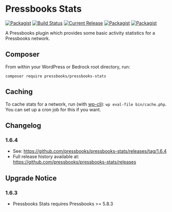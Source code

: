 # Pressbooks Stats

[![Packagist](https://img.shields.io/packagist/l/pressbooks/pressbooks-stats.svg)](https://packagist.org/packages/pressbooks/pressbooks-stats) [![Build Status](https://travis-ci.org/pressbooks/pressbooks-stats.svg?branch=dev)](https://travis-ci.org/pressbooks/pressbooks-stats) [![Current Release](https://img.shields.io/github/release/pressbooks/pressbooks-stats.svg)](https://github.com/pressbooks/pressbooks-stats/releases/latest/) [![Packagist](https://img.shields.io/packagist/v/pressbooks/pressbooks-stats.svg)](https://packagist.org/packages/pressbooks/pressbooks-stats) [![Packagist](https://img.shields.io/packagist/dt/pressbooks/pressbooks-stats.svg)](https://packagist.org/packages/pressbooks/pressbooks-stats)


A Pressbooks plugin which provides some basic activity statistics for a Pressbooks network.

## Composer

From within your WordPress or Bedrock root directory, run:

`composer require pressbooks/pressbooks-stats`

## Caching

To cache stats for a network, run (with [wp-cli](https://wp-cli.org)): `wp eval-file bin/cache.php`. You can set up a cron job for this if you want.

## Changelog

### 1.6.4

* See: https://github.com/pressbooks/pressbooks-stats/releases/tag/1.6.4
* Full release history available at: https://github.com/pressbooks/pressbooks-stats/releases

## Upgrade Notice

### 1.6.3
* Pressbooks Stats requires Pressbooks >= 5.8.3
